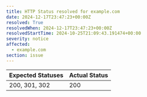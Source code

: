 ```yaml
---
title: HTTP Status resolved for example.com
date: 2024-12-17T23:47:23+00:00Z
resolved: True
resolvedWhen: 2024-12-17T23:47:23+00:00Z
resolvedStartTime: 2024-10-25T21:09:43.191474+00:00
severity: notice
affected:
  - example.com
section: issue
---
```


| Expected Statuses | Actual Status  |
|-------------------|----------------|
| 200, 301, 302 | 200 |
